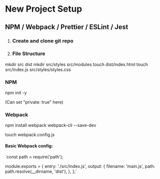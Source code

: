 # New Project Setup
## NPM / Webpack / Prettier / ESLint / Jest

1. ### Create and clone git repo

2. ### File Structure
mkdir src dist
mkdir src/styles src/modules
touch dist/index.html
touch src/index.js src/styles/styles.css

### NPM
npm init -y

(Can set "private: true" here)

### Webpack
npm install webpack webpack-cli --save-dev

touch webpack.config.js

#### Basic Webpack config:
`const path = require('path');

module.exports = {
  entry: './src/index.js',
  output: {
    filename: 'main.js',
    path: path.resolve(__dirname, 'dist'),
  },
};`